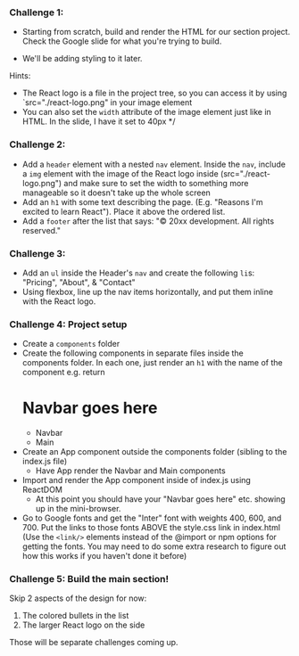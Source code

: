 
### Challenge 1: 

- Starting from scratch, build and render the 
HTML for our section project. Check the Google slide for 
what you're trying to build.

- We'll be adding styling to it later.

Hints:
* The React logo is a file in the project tree, so you can
  access it by using `src="./react-logo.png" in your image
  element
* You can also set the `width` attribute of the image element
  just like in HTML. In the slide, I have it set to 40px
 */


### Challenge 2: 

- Add a `header` element with a nested `nav` element. Inside the `nav`,
  include a `img` element with the image of the React logo inside
  (src="./react-logo.png") and make sure to set the width to something
  more manageable so it doesn't take up the whole screen
- Add an `h1` with some text describing the page. (E.g. "Reasons
  I'm excited to learn React"). Place it above the ordered list.
- Add a `footer` after the list that says: 
    "© 20xx <last name here> development. All rights reserved."


### Challenge 3: 

- Add an `ul` inside the Header's `nav` and create
  the following `li`s: "Pricing", "About", & "Contact"
- Using flexbox, line up the nav items horizontally, and
  put them inline with the React logo.


### Challenge 4: Project setup

- Create a `components` folder
- Create the following components in separate files inside
  the components folder.  In each one, just render an `h1` 
  with the name of the component e.g. return <h1>Navbar goes here</h1>
    - Navbar
    - Main
- Create an App component outside the components folder (sibling to
  the index.js file)
    - Have App render the Navbar and Main components
- Import and render the App component inside of index.js using ReactDOM
    - At this point you should have your "Navbar goes here" etc. showing up
      in the mini-browser.
- Go to Google fonts and get the "Inter" font with weights 400, 600, and 700.
  Put the links to those fonts ABOVE the style.css link in index.html (Use
  the `<link/>` elements instead of the @import or npm options for getting
  the fonts. You may need to do some extra research to figure out how this 
  works if you haven't done it before)


### Challenge 5: Build the main section!

Skip 2 aspects of the design for now:
1. The colored bullets in the list
2. The larger React logo on the side

Those will be separate challenges coming up.